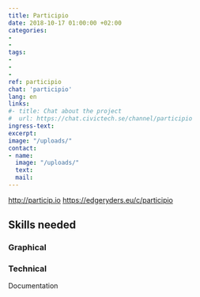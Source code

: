```yaml
---
title: Participio
date: 2018-10-17 01:00:00 +02:00
categories:
-
-
tags:
-
-
-
ref: participio
chat: 'participio'
lang: en
links:
#- title: Chat about the project
#  url: https://chat.civictech.se/channel/participio
ingress-text:
excerpt:
image: "/uploads/"
contact:
- name:
  image: "/uploads/"
  text:
  mail:
---
```

http://particip.io
https://edgeryders.eu/c/participio



## Skills needed
### Graphical

### Technical
Documentation
